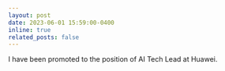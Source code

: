 ```yaml
---
layout: post
date: 2023-06-01 15:59:00-0400
inline: true
related_posts: false
---
```


I have been promoted to the position of AI Tech Lead at Huawei.
